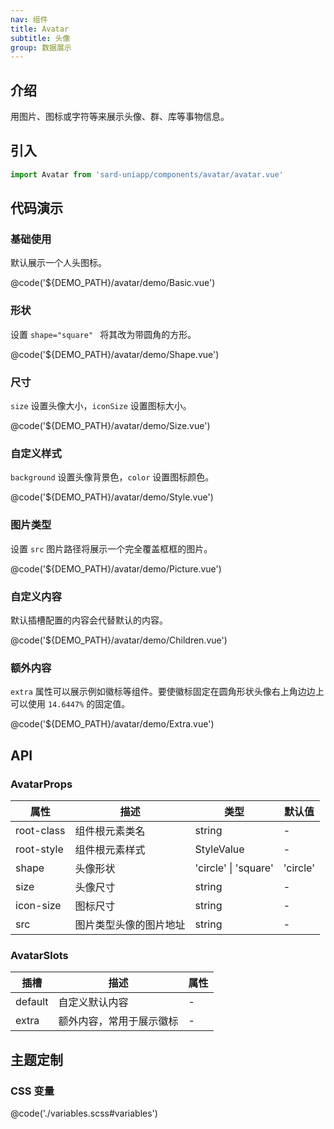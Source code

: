 ```yaml
---
nav: 组件
title: Avatar
subtitle: 头像
group: 数据展示
---
```


## 介绍

用图片、图标或字符等来展示头像、群、库等事物信息。

## 引入

```ts
import Avatar from 'sard-uniapp/components/avatar/avatar.vue'
```

## 代码演示

### 基础使用

默认展示一个人头图标。

@code('${DEMO_PATH}/avatar/demo/Basic.vue')

### 形状

设置 `shape="square" ` 将其改为带圆角的方形。

@code('${DEMO_PATH}/avatar/demo/Shape.vue')

### 尺寸

`size` 设置头像大小，`iconSize` 设置图标大小。

@code('${DEMO_PATH}/avatar/demo/Size.vue')

### 自定义样式

`background` 设置头像背景色，`color` 设置图标颜色。

@code('${DEMO_PATH}/avatar/demo/Style.vue')

### 图片类型

设置 `src` 图片路径将展示一个完全覆盖框框的图片。

@code('${DEMO_PATH}/avatar/demo/Picture.vue')

### 自定义内容

默认插槽配置的内容会代替默认的内容。

@code('${DEMO_PATH}/avatar/demo/Children.vue')

### 额外内容

`extra` 属性可以展示例如徽标等组件。要使徽标固定在圆角形状头像右上角边边上可以使用 `14.6447%` 的固定值。

@code('${DEMO_PATH}/avatar/demo/Extra.vue')

## API

### AvatarProps

| 属性       | 描述                   | 类型                 | 默认值   |
| ---------- | ---------------------- | -------------------- | -------- |
| root-class | 组件根元素类名         | string               | -        |
| root-style | 组件根元素样式         | StyleValue           | -        |
| shape      | 头像形状               | 'circle' \| 'square' | 'circle' |
| size       | 头像尺寸               | string               | -        |
| icon-size  | 图标尺寸               | string               | -        |
| src        | 图片类型头像的图片地址 | string               | -        |

### AvatarSlots

| 插槽    | 描述                     | 属性 |
| ------- | ------------------------ | ---- |
| default | 自定义默认内容           | -    |
| extra   | 额外内容，常用于展示徽标 | -    |

## 主题定制

### CSS 变量

@code('./variables.scss#variables')
